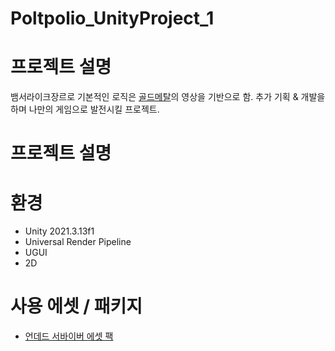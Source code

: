 # Poltpolio_UnityProject_1
# **프로젝트 설명**
뱀서라이크장르로 기본적인 로직은
[골드메탈](https://www.youtube.com/@goldmetal)의 영상을 기반으로 함.
추가 기획 & 개발을 하며 나만의 게임으로 발전시킬 프로젝트.
# **프로젝트 설명**
# **환경**
- Unity 2021.3.13f1
- Universal Render Pipeline
- UGUI
- 2D
# **사용 에셋 / 패키지**
- [언데드 서바이버 에셋 팩](https://prf.hn/l/aQNdNmA)
